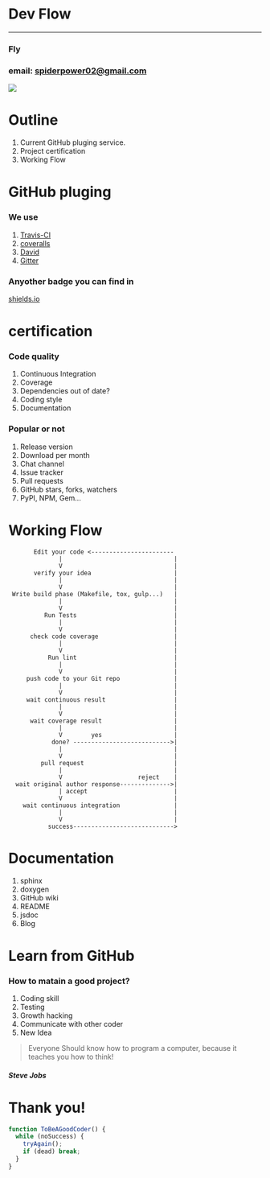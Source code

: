 # Dev Flow

---

### Fly

### email: spiderpower02@gmail.com

![](https://octodex.github.com/images/baracktocat.jpg)

# Outline

1. Current GitHub pluging service.
2. Project certification
3. Working Flow

# GitHub pluging

### We use

1. [Travis-CI](https://travis-ci.org/)
2. [coveralls](https://coveralls.io/)
3. [David](https://david-dm.org/)
4. [Gitter](https://gitter.im/)

### Anyother badge you can find in

[shields.io](http://shields.io/)


# certification

### Code quality

1. Continuous Integration
2. Coverage
3. Dependencies out of date?
4. Coding style
5. Documentation

### Popular or not

1. Release version
2. Download per month
3. Chat channel
4. Issue tracker
5. Pull requests
6. GitHub stars, forks, watchers
7. PyPI, NPM, Gem...


# Working Flow

```
       Edit your code <-----------------------
              |                               |
              V                               |
       verify your idea                       |
              |                               |
              V                               |
 Write build phase (Makefile, tox, gulp...)   |
              |                               |
              V                               |
          Run Tests                           |
              |                               |
              V                               |
      check code coverage                     |
              |                               |
              V                               |
           Run lint                           |
              |                               |
              V                               |
     push code to your Git repo               |
              |                               |
              V                               |
     wait continuous result                   |
              |                               |
              V                               |
      wait coverage result                    |
              |                               |
              V        yes                    |
            done? --------------------------->|
              |                               |
              V                               |
         pull request                         |
              |                               |
              V                     reject    |
  wait original author response-------------->|
              | accept                        |
              V                               |
    wait continuous integration               |
              |                               |
              V                               |
           success---------------------------->
```

# Documentation

1. sphinx
2. doxygen
3. GitHub wiki
4. README
5. jsdoc
6. Blog

# Learn from GitHub

### How to matain a good project?

1. Coding skill
2. Testing
4. Growth hacking
5. Communicate with other coder
6. New Idea


> Everyone Should know how to program a computer,
> because it teaches you how to think!

##### Steve Jobs


# Thank you!

```js
function ToBeAGoodCoder() {
  while (noSuccess) {
    tryAgain();
    if (dead) break;
  }
}
```

